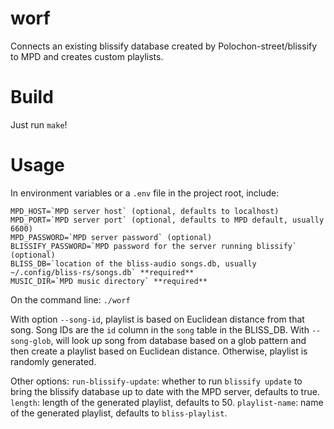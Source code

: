 # worf
Connects an existing blissify database created by Polochon-street/blissify to MPD and creates custom playlists.

# Build
Just run `make`!

# Usage
In environment variables or a `.env` file in the project root, include:
```
MPD_HOST=`MPD server host` (optional, defaults to localhost)
MPD_PORT=`MPD server port` (optional, defaults to MPD default, usually 6600)
MPD_PASSWORD=`MPD server password` (optional)
BLISSIFY_PASSWORD=`MPD password for the server running blissify` (optional)
BLISS_DB=`location of the bliss-audio songs.db, usually ~/.config/bliss-rs/songs.db` **required**
MUSIC_DIR=`MPD music directory` **required**
```

On the command line:
`./worf`

With option `--song-id`, playlist is based on Euclidean distance from that song. Song IDs are the `id` column in the `song` table in the BLISS_DB.
With `--song-glob`, will look up song from database based on a glob pattern and then create a playlist based on Euclidean distance.
Otherwise, playlist is randomly generated.

Other options:
`run-blissify-update`: whether to run `blissify update` to bring the blissify database up to date with the MPD server, defaults to true.
`length`: length of the generated playlist, defaults to 50.
`playlist-name`: name of the generated playlist, defaults to `bliss-playlist`.
